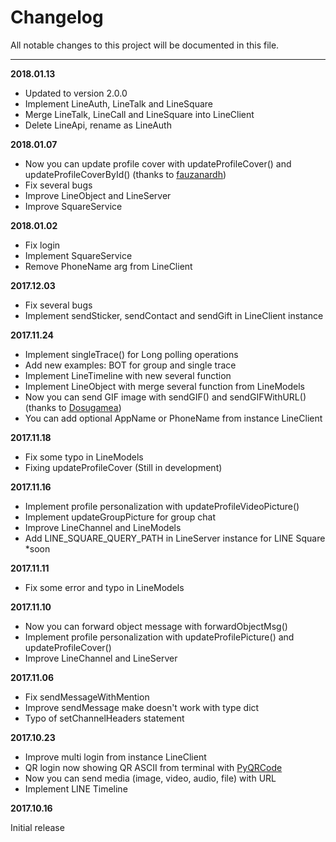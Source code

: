 # Changelog

All notable changes to this project will be documented in this file.

----

**2018.01.13**

* Updated to version 2.0.0
* Implement LineAuth, LineTalk and LineSquare
* Merge LineTalk, LineCall and LineSquare into LineClient
* Delete LineApi, rename as LineAuth

**2018.01.07**

* Now you can update profile cover with updateProfileCover() and updateProfileCoverById() (thanks to [fauzanardh](https://github.com/fadhiilrachman/line-py/pull/14))
* Fix several bugs
* Improve LineObject and LineServer
* Improve SquareService

**2018.01.02**

* Fix login
* Implement SquareService
* Remove PhoneName arg from LineClient

**2017.12.03**

* Fix several bugs
* Implement sendSticker, sendContact and sendGift in LineClient instance

**2017.11.24**

* Implement singleTrace() for Long polling operations
* Add new examples: BOT for group and single trace
* Implement LineTimeline with new several function
* Implement LineObject with merge several function from LineModels
* Now you can send GIF image with sendGIF() and sendGIFWithURL() (thanks to [Dosugamea](https://github.com/fadhiilrachman/line-py/pull/4))
* You can add optional AppName or PhoneName from instance LineClient

**2017.11.18**

* Fix some typo in LineModels
* Fixing updateProfileCover (Still in development)

**2017.11.16**

* Implement profile personalization with updateProfileVideoPicture()
* Implement updateGroupPicture for group chat
* Improve LineChannel and LineModels
* Add LINE_SQUARE_QUERY_PATH in LineServer instance for LINE Square *soon

**2017.11.11**

* Fix some error and typo in LineModels

**2017.11.10**

* Now you can forward object message with forwardObjectMsg()
* Implement profile personalization with updateProfilePicture() and updateProfileCover()
* Improve LineChannel and LineServer

**2017.11.06**

* Fix sendMessageWithMention
* Improve sendMessage make doesn't work with type dict
* Typo of setChannelHeaders statement

**2017.10.23**

* Improve multi login from instance LineClient
* QR login now showing QR ASCII from terminal with [PyQRCode](https://pypi.python.org/pypi/PyQRCode)
* Now you can send media (image, video, audio, file) with URL
* Implement LINE Timeline

**2017.10.16**

Initial release
